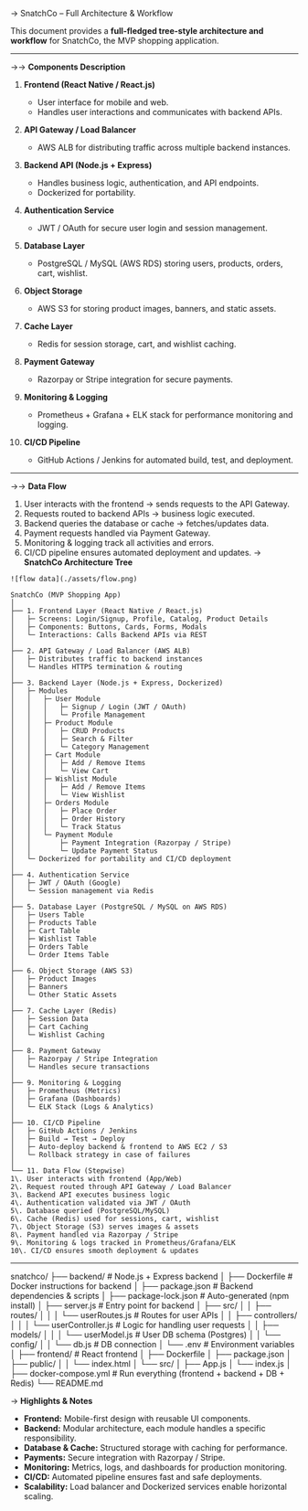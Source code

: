 → SnatchCo – Full Architecture & Workflow

This document provides a **full-fledged tree-style architecture and workflow** for SnatchCo, the MVP shopping application.

---

→→ **Components Description**

1. **Frontend (React Native / React.js)**
   - User interface for mobile and web.  
   - Handles user interactions and communicates with backend APIs.  

2. **API Gateway / Load Balancer**
   - AWS ALB for distributing traffic across multiple backend instances.  

3. **Backend API (Node.js + Express)**
   - Handles business logic, authentication, and API endpoints.  
   - Dockerized for portability.  

4. **Authentication Service**
   - JWT / OAuth for secure user login and session management.  

5. **Database Layer**
   - PostgreSQL / MySQL (AWS RDS) storing users, products, orders, cart, wishlist.  

6. **Object Storage**
   - AWS S3 for storing product images, banners, and static assets.  

7. **Cache Layer**
   - Redis for session storage, cart, and wishlist caching.  

8. **Payment Gateway**
   - Razorpay or Stripe integration for secure payments.  

9. **Monitoring & Logging**
   - Prometheus + Grafana + ELK stack for performance monitoring and logging.  

10. **CI/CD Pipeline**
    - GitHub Actions / Jenkins for automated build, test, and deployment.  

---

→→ **Data Flow**

1. User interacts with the frontend → sends requests to the API Gateway.  
2. Requests routed to backend APIs → business logic executed.  
3. Backend queries the database or cache → fetches/updates data.  
4. Payment requests handled via Payment Gateway.  
5. Monitoring & logging track all activities and errors.  
6. CI/CD pipeline ensures automated deployment and updates.
→ **SnatchCo Architecture Tree**

```
![flow data](./assets/flow.png)

SnatchCo (MVP Shopping App)
│
├── 1. Frontend Layer (React Native / React.js)
│   ├─ Screens: Login/Signup, Profile, Catalog, Product Details
│   ├─ Components: Buttons, Cards, Forms, Modals
│   └─ Interactions: Calls Backend APIs via REST
│
├── 2. API Gateway / Load Balancer (AWS ALB)
│   ├─ Distributes traffic to backend instances
│   └─ Handles HTTPS termination & routing
│
├── 3. Backend Layer (Node.js + Express, Dockerized)
│   ├─ Modules
│   │   ├─ User Module
│   │   │   ├─ Signup / Login (JWT / OAuth)
│   │   │   └─ Profile Management
│   │   ├─ Product Module
│   │   │   ├─ CRUD Products
│   │   │   ├─ Search & Filter
│   │   │   └─ Category Management
│   │   ├─ Cart Module
│   │   │   ├─ Add / Remove Items
│   │   │   └─ View Cart
│   │   ├─ Wishlist Module
│   │   │   ├─ Add / Remove Items
│   │   │   └─ View Wishlist
│   │   ├─ Orders Module
│   │   │   ├─ Place Order
│   │   │   ├─ Order History
│   │   │   └─ Track Status
│   │   └─ Payment Module
│   │       ├─ Payment Integration (Razorpay / Stripe)
│   │       └─ Update Payment Status
│   └─ Dockerized for portability and CI/CD deployment
│
├── 4. Authentication Service
│   ├─ JWT / OAuth (Google)
│   └─ Session management via Redis
│
├── 5. Database Layer (PostgreSQL / MySQL on AWS RDS)
│   ├─ Users Table
│   ├─ Products Table
│   ├─ Cart Table
│   ├─ Wishlist Table
│   ├─ Orders Table
│   └─ Order Items Table
│
├── 6. Object Storage (AWS S3)
│   ├─ Product Images
│   ├─ Banners
│   └─ Other Static Assets
│
├── 7. Cache Layer (Redis)
│   ├─ Session Data
│   ├─ Cart Caching
│   └─ Wishlist Caching
│
├── 8. Payment Gateway
│   ├─ Razorpay / Stripe Integration
│   └─ Handles secure transactions
│
├── 9. Monitoring & Logging
│   ├─ Prometheus (Metrics)
│   ├─ Grafana (Dashboards)
│   └─ ELK Stack (Logs & Analytics)
│
├── 10. CI/CD Pipeline
│   ├─ GitHub Actions / Jenkins
│   ├─ Build → Test → Deploy
│   ├─ Auto-deploy backend & frontend to AWS EC2 / S3
│   └─ Rollback strategy in case of failures
│
└── 11. Data Flow (Stepwise)
1\. User interacts with frontend (App/Web)
2\. Request routed through API Gateway / Load Balancer
3\. Backend API executes business logic
4\. Authentication validated via JWT / OAuth
5\. Database queried (PostgreSQL/MySQL)
6\. Cache (Redis) used for sessions, cart, wishlist
7\. Object Storage (S3) serves images & assets
8\. Payment handled via Razorpay / Stripe
9\. Monitoring & logs tracked in Prometheus/Grafana/ELK
10\. CI/CD ensures smooth deployment & updates

```

---

snatchco/
├── backend/                 # Node.js + Express backend
│   ├── Dockerfile           # Docker instructions for backend
│   ├── package.json         # Backend dependencies & scripts
│   ├── package-lock.json    # Auto-generated (npm install)
│   ├── server.js            # Entry point for backend
│   ├── src/
│   │   ├── routes/
│   │   │   └── userRoutes.js     # Routes for user APIs
│   │   ├── controllers/
│   │   │   └── userController.js # Logic for handling user requests
│   │   ├── models/
│   │   │   └── userModel.js      # User DB schema (Postgres)
│   │   └── config/
│   │       └── db.js             # DB connection
│   └── .env                 # Environment variables
│
├── frontend/                # React frontend
│   ├── Dockerfile
│   ├── package.json
│   ├── public/
│   │   └── index.html
│   └── src/
│       ├── App.js
│       └── index.js
│
├── docker-compose.yml       # Run everything (frontend + backend + DB + Redis)
└── README.md


→ **Highlights & Notes**

- **Frontend:** Mobile-first design with reusable UI components.  
- **Backend:** Modular architecture, each module handles a specific responsibility.  
- **Database & Cache:** Structured storage with caching for performance.  
- **Payments:** Secure integration with Razorpay / Stripe.  
- **Monitoring:** Metrics, logs, and dashboards for production monitoring.  
- **CI/CD:** Automated pipeline ensures fast and safe deployments.  
- **Scalability:** Load balancer and Dockerized services enable horizontal scaling.  

